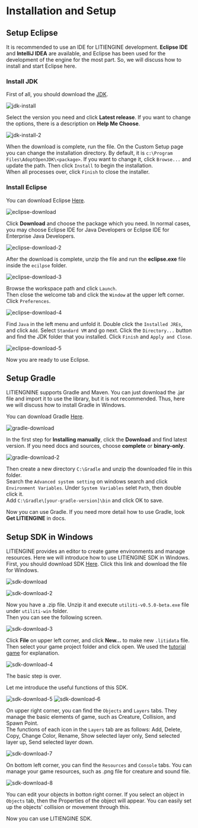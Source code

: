 # Installation and Setup

## Setup Eclipse

It is recommended to use an IDE for LITIENGINE development. **Eclipse IDE** and **IntelliJ IDEA** are available, and Eclipse has been used for the development of the engine for the most part. So, we will discuss how to install and start Eclipse here.

### Install JDK

First of all, you should download the [JDK](https://adoptopenjdk.net/index.html).


![jdk-install](./img/new-jdk-intsall.png)


Select the version you need and click **Latest release**. If you want to change the options, there is a description on **Help Me Choose**.  


![jdk-install-2](./img/new-jdk-install-2.png)


When the download is complete, run the file. On the Custom Setup page you can change the installation directory. By default, it is `c:\Program Files\AdoptOpenJDK\<package>`. If you want to change it, click `Browse...` and update the path. Then click `Install` to begin the installation.  
When all processes over, click `Finish` to close the installer.


### Install Eclipse

You can download Eclipse [Here](https://www.eclipse.org/ide/).


![eclipse-download](./img/eclipse_download.png)


Click **Download** and choose the package which you need. In normal cases, you may choose Eclipse IDE for Java Developers or Eclipse IDE for Enterprise Java Developers.


![eclipse-download-2](./img/eclipse_download_2.png)


After the download is complete, unzip the file and run the **eclipse.exe** file inside the `ecilpse` folder.


![eclipse-download-3](./img/eclipse_download_3.png)


Browse the workspace path and click `Launch`.  
Then close the welcome tab and click the `Window` at the upper left corner. Click `Preferences`. 


![eclipse-download-4](./img/eclipse_download_4.png)


Find `Java` in the left menu and unfold it. Double click the `Installed JREs`, and click `Add`. Select `Standard VM` and go next. Click the `Directory...` button and find the JDK folder that you installed. Click `Finish` and `Apply and Close`.


![eclipse-download-5](./img/eclipse_download_5.png)


Now you are ready to use Eclipse.


## Setup Gradle

LITIENGNINE supports Gradle and Maven. You can just download the .jar file and import it to use the library, but it is not recommended. Thus, here we will discuss how to install Gradle in Windows.


You can download Gradle [Here](https://gradle.org/install/).


![gradle-download](./img/gradle_download.png)


In the first step for **Installing manually**, click the **Download** and find latest version. If you need docs and sources, choose **complete** or **binary-only**.


![gradle-download-2](./img/gradle_download_2.png)


Then create a new directory `C:\Gradle` and unzip the downloaded file in this folder.  
Search the `Advanced system setting` on windows search and click `Environment Variables`. Under `System Variables` selet `Path`, then double click it.  
Add `C:\Gradle\[your-gradle-version]\bin` and click OK to save.


Now you can use Gradle. If you need more detail how to use Gradle, look **Get LITIENGINE** in docs.


## Setup SDK in Windows

LITIENGINE provides an editor to create game environments and manage resources. Here we will introduce how to use LITIENGINE SDK in Windows.  
First, you should download SDK [Here](https://litiengine.com/download/). Click this link and download the file for Windows.


![sdk-download](./img/sdk_download.png)


![sdk-download-2](./img/sdk_download_2.png)


Now you have a .zip file. Unzip it and execute `utiliti-v0.5.0-beta.exe` file under `utiliti-win` folder.  
Then you can see the following screen.


![sdk-download-3](./img/sdk-download_3.png)


Click **File** on upper left corner, and click **New...** to make new `.litidata` file. Then select your game project folder and click open. We used the [tutorial game](https://github.com/gurkenlabs/litiengine-gurk-nukem) for explanation.


![sdk-download-4](./img/sdk-download_4.png)


The basic step is over.


Let me introduce the useful functions of this SDK.


![sdk-download-5](./img/sdk-download_5.png)
![sdk-download-6](./img/sdk-download_6.png)


On upper right corner, you can find the `Objects` and `Layers` tabs. They manage the basic elements of game, such as Creature, Collision, and Spawn Point.  
The functions of each icon in the `Layers` tab are as follows: Add, Delete, Copy, Change Color, Rename, Show selected layer only, Send selected layer up, Send selected layer down.


![sdk-download-7](./img/sdk-download_7.png)


On bottom left corner, you can find the `Resources` and `Console` tabs. You can manage your game resources, such as .png file for creature and sound file. 


![sdk-download-8](./img/sdk-download_8.png)


You can edit your objects in botton right corner. If you select an object in `Objects` tab, then the Properties of the object will appear. You can easily set up the objects' collision or movement through this.


Now you can use LITIENGINE SDK.
